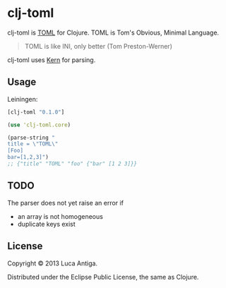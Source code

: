 # clj-toml

clj-toml is [TOML](https://github.com/mojombo/toml) for Clojure. TOML is Tom's Obvious, Minimal Language. 

> TOML is like INI, only better (Tom Preston-Werner)

clj-toml uses [Kern](https://github.com/blancas/kern) for parsing.

## Usage

Leiningen:

```clojure
[clj-toml "0.1.0"]
```

```clojure
(use 'clj-toml.core)

(parse-string "
title = \"TOML\"
[Foo]
bar=[1,2,3]")
;; {"title" "TOML" "foo" {"bar" [1 2 3]}}
```

## TODO

The parser does not yet raise an error if

* an array is not homogeneous
* duplicate keys exist

## License

Copyright © 2013 Luca Antiga.

Distributed under the Eclipse Public License, the same as Clojure.

